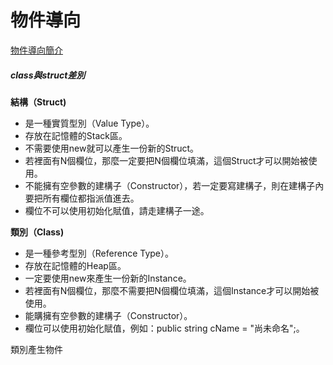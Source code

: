 #   物件導向
[物件導向簡介](https://totoroliu.medium.com/%E7%89%A9%E4%BB%B6%E5%B0%8E%E5%90%91-object-oriented-programming-%E6%A6%82%E5%BF%B5-5f205d437fd6)

##### class與struct差別
**結構（Struct)**
- 是一種實質型別（Value Type）。
- 存放在記憶體的Stack區。
- 不需要使用new就可以產生一份新的Struct。
- 若裡面有N個欄位，那麼一定要把N個欄位填滿，這個Struct才可以開始被使用。
- 不能擁有空參數的建構子（Constructor），若一定要寫建構子，則在建構子內要把所有欄位都指派值進去。
- 欄位不可以使用初始化賦值，請走建構子一途。

**類別（Class)**
- 是一種參考型別（Reference Type）。
- 存放在記憶體的Heap區。
- 一定要使用new來產生一份新的Instance。
- 若裡面有N個欄位，那麼不需要把N個欄位填滿，這個Instance才可以開始被使用。
- 能購擁有空參數的建構子（Constructor）。
- 欄位可以使用初始化賦值，例如：public string cName = "尚未命名";。


類別產生物件
